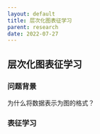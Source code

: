 ```yaml
---
layout: default
title: 层次化图表征学习
parent: research
date: 2022-07-27
---
```


## 层次化图表征学习

### 问题背景

为什么将数据表示为图的格式？



### 表征学习

